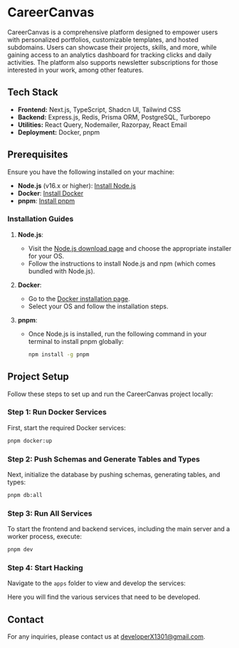# CareerCanvas

CareerCanvas is a comprehensive platform designed to empower users with personalized portfolios, customizable templates, and hosted subdomains. Users can showcase their projects, skills, and more, while gaining access to an analytics dashboard for tracking clicks and daily activities. The platform also supports newsletter subscriptions for those interested in your work, among other features.

## Tech Stack

- **Frontend:** Next.js, TypeScript, Shadcn UI, Tailwind CSS
- **Backend:** Express.js, Redis, Prisma ORM, PostgreSQL, Turborepo
- **Utilities:** React Query, Nodemailer, Razorpay, React Email
- **Deployment:** Docker, pnpm

## Prerequisites

Ensure you have the following installed on your machine:

- **Node.js** (v16.x or higher): [Install Node.js](https://nodejs.org/)
- **Docker**: [Install Docker](https://docs.docker.com/get-docker/)
- **pnpm**: [Install pnpm](https://pnpm.io/installation)

### Installation Guides

1. **Node.js**:

   - Visit the [Node.js download page](https://nodejs.org/) and choose the appropriate installer for your OS.
   - Follow the instructions to install Node.js and npm (which comes bundled with Node.js).

2. **Docker**:

   - Go to the [Docker installation page](https://docs.docker.com/get-docker/).
   - Select your OS and follow the installation steps.

3. **pnpm**:
   - Once Node.js is installed, run the following command in your terminal to install pnpm globally:
     ```bash
     npm install -g pnpm
     ```

## Project Setup

Follow these steps to set up and run the CareerCanvas project locally:

### Step 1: Run Docker Services

First, start the required Docker services:

```bash
pnpm docker:up
```

### Step 2: Push Schemas and Generate Tables and Types

Next, initialize the database by pushing schemas, generating tables, and types:

```bash
pnpm db:all
```

### Step 3: Run All Services

To start the frontend and backend services, including the main server and a worker process, execute:

```bash
pnpm dev
```

### Step 4: Start Hacking

Navigate to the `apps` folder to view and develop the services:

Here you will find the various services that need to be developed.

## Contact

For any inquiries, please contact us at [developerX1301@gmail.com](mailto:developerX1301@gmail.com).
